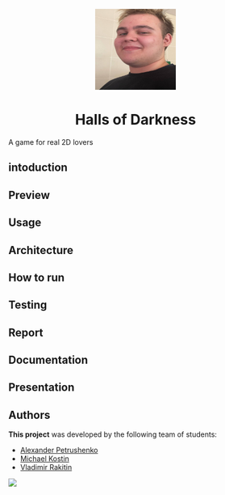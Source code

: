 <p align="center">
  <img src="https://github.com/P1trusHka/Halls-of-Darkness/blob/master/photo_2024-03-22_11-21-21.jpg"  height="160" width="160" />
</p>

<h1 align="center"> Halls of Darkness  </h1></li>
 A game for real 2D lovers

## intoduction

## Preview

## Usage

## Architecture


## How to run


## Testing


## Report


## Documentation

## Presentation

## Authors

**This project** was developed by the following team of students:
- [Alexander Petrushenko](https://github.com/P1trusHka)
- [Michael Kostin](https://github.com/Limkor)
- [Vladimir Rakitin](https://github.com/efane4m)

<a href="https://github.com/P1trusHka/Halls-of-Darkness/graphs/contributors">
  <img src="https://contrib.rocks/image?repo=P1trusHka/Halls-of-Darkness" />
</a>


